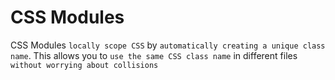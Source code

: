 # CSS Modules

CSS Modules `locally scope CSS` by `automatically creating a unique class name`. This allows you to `use the same CSS class name` in different files `without worrying about collisions`
